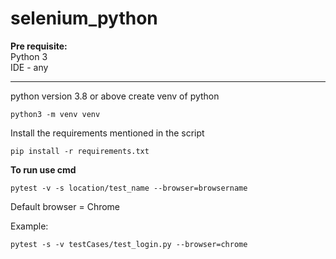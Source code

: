 # selenium_python
**Pre requisite:** <br>
Python 3 <br>
IDE - any


-------------------------------------------------------------------------
python version 3.8 or above
create venv of python
```
python3 -m venv venv
```
Install the requirements mentioned in the script
```
pip install -r requirements.txt
```

**To run use cmd** 
```
pytest -v -s location/test_name --browser=browsername
```
Default browser = Chrome

Example: 
```
pytest -s -v testCases/test_login.py --browser=chrome
```